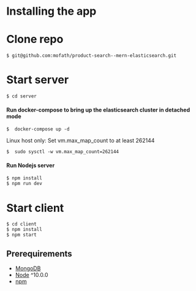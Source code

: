 # Installing the app 

# Clone repo
```terminal
$ git@github.com:mofath/product-search--mern-elasticsearch.git
```

# Start server
```terminal
$ cd server
```
#### Run docker-compose to bring up the elasticsearch cluster in detached mode
```terminal
$  docker-compose up -d
```

Linux host only: Set vm.max_map_count to at least 262144
```terminal
$  sudo sysctl -w vm.max_map_count=262144
```

#### Run Nodejs server
```terminal
$ npm install
$ npm run dev
```


# Start client
```terminal
$ cd client
$ npm install
$ npm start
```

## Prerequirements
- [MongoDB](https://gist.github.com/nrollr/9f523ae17ecdbb50311980503409aeb3)
- [Node](https://nodejs.org/en/download/) ^10.0.0
- [npm](https://nodejs.org/en/download/package-manager/)


